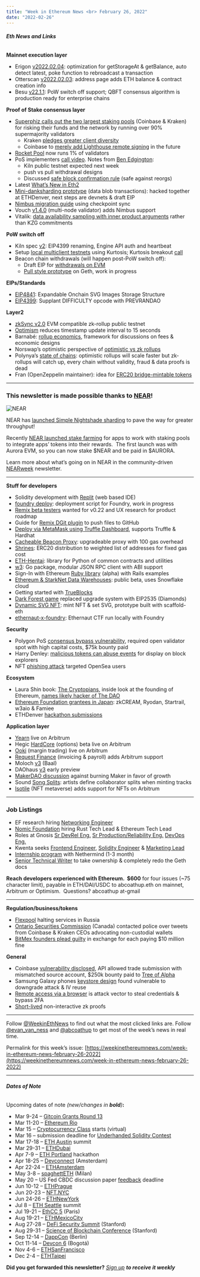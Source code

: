 ```yaml
---
title: "Week in Ethereum News <br> February 26, 2022"
date: "2022-02-26"
---
```


###### **Eth News and Links**

**Mainnet execution layer**

- Erigon [v2022.02.04](https://github.com/ledgerwatch/erigon/releases/tag/v2022.02.04): optimization for getStorageAt & getBalance, auto detect latest, poke function to rebroadcast a transaction
- Otterscan [v2022.02.03](https://github.com/wmitsuda/otterscan/releases/tag/v2022.02.03-otterscan): address page adds ETH balance & contract creation info
- Besu [v22.1.1](https://github.com/hyperledger/besu/releases/tag/22.1.1): PoW switch off support; QBFT consensus algorithm is production ready for enterprise chains 

**Proof of Stake consensus layer**

- [Superphiz calls out the two largest staking pools](https://twitter.com/superphiz/status/1495397371466944523) (Coinbase & Kraken) for risking their funds and the network by running over 90% supermajority validators
    - Kraken [pledges greater client diversity](https://twitter.com/krakensupport/status/1495590333085798400)
    - Coinbase to [merely add Lighthouse remote signing](https://twitter.com/CoinbaseCloud/status/1496256008552960003) in the future
- [Rocket Pool](https://twitter.com/Rocket_Pool/status/1495571529819901954) now runs 1% of validators
- PoS implementers [call video](https://www.youtube.com/watch?v=fqPk576t5iw&t=231s). Notes from [Ben Edgington](https://hackmd.io/@benjaminion/r1nwpZHe9):
    - Kiln public testnet expected next week
    - push vs pull withdrawal designs
    - Discussed [safe block confirmation rule](https://notes.ethereum.org/@adiasg/safe-head) (safe against reorgs)
- Latest [What’s New in Eth2](https://hackmd.io/@benjaminion/eth2_news/https%3A%2F%2Fhackmd.io%2F%40benjaminion%2Fwnie2_220225)
- [Mini-danksharding prototype](https://twitter.com/protolambda/status/1495538286332624898) (data blob transactions): hacked together at ETHDenver, next steps are devnets & draft EIP
- [Nimbus migration guide](https://twitter.com/ethnimbus/status/1496404992575610880) using checkpoint sync
- Vouch [v1.4.0](https://github.com/attestantio/vouch/releases/tag/v1.4.0) (multi-node validator) adds Nimbus support
- Vitalik: [data availability sampling with inner product arguments](https://ethresear.ch/t/what-would-it-take-to-do-das-with-inner-product-arguments-ipas/12088) rather than KZG commitments

**PoW switch off**

- Kiln spec [v2](https://hackmd.io/@n0ble/kiln-spec#v2-change-set): EIP4399 renaming, Engine API auth and heartbeat
- Setup [local multiclient testnets](https://notes.ethereum.org/@ExXcnR0-SJGthjz1dwkA1A/H11OzhRAK) using Kurtosis; Kurtosis breakout [call](https://www.youtube.com/watch?v=yMe4RG5emx8&t=175s)
- Beacon chain withdrawals (will happen post-PoW switch off):
    - Draft EIP for [withdrawals on EVM](https://notes.ethereum.org/@ipsilon/H1lC5OAJ5)
    - [Pull style prototype](https://twitter.com/ralexstokes/status/1496991439938633733) on Geth, work in progress

**EIPs/Standards**

- [EIP4841](https://github.com/ethereum/EIPs/blob/501cf92b2f8fd7d61203e64a2fb5808107765680/EIPS/eip-4841.md): Expandable Onchain SVG Images Storage Structure
- [EIP4399](https://eips.ethereum.org/EIPS/eip-4399): Supplant DIFFICULTY opcode with PREVRANDAO

**Layer2**

- [zkSync v2.0](https://matterlabs.medium.com/zksync-2-0-public-testnet-is-live-de870ba9632a) EVM compatible zk-rollup public testnet
- [Optimism](https://twitter.com/optimismPBC/status/1496241118077505536) reduces timestamp update interval to 15 seconds
- Barnabé: [rollup economics](https://barnabe.substack.com/p/understanding-rollup-economics-from), framework for discussions on fees & economic designs
- Norswap’s optimistic perspective of [optimistic vs zk rollups](https://twitter.com/norswap/status/1494763568843132931)
- Polynya’s [state of chains](https://polynya.medium.com/optimistic-rollups-are-brilliant-and-the-state-of-blockchains-a57bc4799dca): optimistic rollups will scale faster but zk-rollups will catch up, every chain without validity, fraud & data proofs is dead
- Fran (OpenZeppelin maintainer): idea for [ERC20 bridge-mintable tokens](https://ethereum-magicians.org/t/idea-erc20-bridge-mintable-tokens/8422)

* * *

### **This newsletter is made possible thanks to [NEAR](https://near.org/)!**

![NEAR](https://weekinethereumnews.com/wp-content/uploads/2021/10/near_logo_stack.jpg)

NEAR has [launched Simple Nightshade sharding](https://near.org/blog/near-launches-nightshade-sharding-paving-the-way-for-mass-adoption/) to pave the way for greater throughput!

Recently [NEAR launched stake farming](https://medium.com/nearprotocol/near-launches-stake-farming-to-unlock-ecosystem-rewards-e09ae94d8218) for apps to work with staking pools to integrate apps’ tokens into their rewards.  The first launch was with Aurora EVM, so you can now stake $NEAR and be paid in $AURORA.

Learn more about what’s going on in NEAR in the community-driven [NEARweek](https://nearweek.com/) newsletter.

* * *

**Stuff for developers**

- Solidity development with [Replit](https://blog.replit.com/getting-started-with-solidity-on-replit) (web based IDE)
- [foundry deploy](https://github.com/joshieDo/foundrydeploy#readme): deployment script for Foundry, work in progress
- [Remix beta testers](https://twitter.com/EthereumRemix/status/1496971220905910275) wanted for v0.22 and UX research for product roadmap
- Guide for [Remix DGit plugin](https://medium.com/remix-ide/securing-you-file-in-remix-how-to-clone-and-push-f1350111aa13) to push files to GitHub
- [Deploy via MetaMask using Truffle Dashboard](https://trufflesuite.com/blog/introducing-truffle-dashboard/), supports Truffle & Hardhat
- [Cacheable Beacon Proxy](https://github.com/frangio/cacheable-beacon-proxy#readme): upgradeable proxy with 100 gas overhead
- [Shrines](https://github.com/Astrodrop/shrine#readme): ERC20 distribution to weighted list of addresses for fixed gas cost
- [ETH-Hentai](https://github.com/tradingstrategy-ai/eth-hentai#readme): library for Python of common contracts and utilities
- [w3](https://github.com/lmittmann/w3#readme): Go package, modular JSON RPC client with ABI support
- Sign-In with Ethereum [Ruby library](https://blog.spruceid.com/sign-in-with-ethereum-ruby-library-release-and-rails-examples/) (alpha) with Rails examples
- [Ethereum & StarkNet Data Warehouses](https://tokenflow.live/blog/edw-open): public beta, uses Snowflake cloud
- Getting started with [TrueBlocks](https://chasewright.com/getting-started-with-trueblocks/)
- [Dark Forest game](https://blog.zkga.me/dark-forest-and-the-diamond-standard) replaced upgrade system with EIP2535 (Diamonds)
- [Dynamic SVG NFT](https://twitter.com/austingriffith/status/1497031722591944708): mint NFT & set SVG, prototype built with scaffold-eth
- [ethernaut-x-foundry](https://github.com/ciaranmcveigh5/ethernaut-x-foundry#readme): Ethernaut CTF run locally with Foundry

**Security**

- Polygon PoS [consensus bypass vulnerability](https://medium.com/immunefi/polygon-consensus-bypass-bugfix-review-7076ce5047fe), required open validator spot with high capital costs, $75k bounty paid
- Harry Denley: [malicious tokens can abuse events](https://blog.mycrypto.com/bad-actors-abusing-etherscan-to-trick-you) for display on block explorers
- NFT [phishing attack](https://twitter.com/NadavAHollander/status/1495509511179755530) targeted OpenSea users

**Ecosystem**

- Laura Shin book: [The Cryptopians](https://www.publicaffairsbooks.com/titles/laura-shin/the-cryptopians/9781541763005/), inside look at the founding of Ethereum, [names likely hacker of The DAO](https://www.forbes.com/sites/laurashin/2022/02/22/exclusive-austrian-programmer-and-ex-crypto-ceo-likely-stole-11-billion-of-ether/?sh=72132ff37f58)
- [Ethereum Foundation grantees in Japan](https://blog.ethereum.org/2022/02/24/japan-local-grants-round/): zkCREAM, Ryodan, Startrail, w3aio & Famiee
- ETHDenver [hackathon submissions](https://hackerlink.io/hackathon/ethdenver22/)

**Application layer**

- [Yearn](https://twitter.com/iearnfinance/status/1496577884802060288) live on Arbitrum
- Hegic [HardCore](https://medium.com/hegic/hegic-hardcore-beta-release-2573a2d4cb3d) (options) beta live on Arbitrum
- [Ooki](https://blog.ooki.com/ooki-is-live-on-arbitrum/) (margin trading) live on Arbitrum
- [Request Finance](https://www.request.finance/post/arbitrum-powers-cheaper-faster-crypto-invoicing-and-payroll-in-request-finance) (invoicing & payroll) adds Arbitrum support
- Moloch [v3](https://decrypt.co/93196/dao-framework-builder-moloch-launches-v3-at-ethdenver) (Baal)
- DAOhaus [v3](https://daohaus.mirror.xyz/SKzS-s85EeEICZHjXLkpwN1UueAZMrvgFbI2tB0zkMc) early preview
- [MakerDAO discussion](https://forum.makerdao.com/t/against-the-burn/13412) against burning Maker in favor of growth
- Sound [Song Splits](https://twitter.com/soundxyz_/status/1495443379676717059): artists define collaborator splits when minting tracks
- [Isotile](https://twitter.com/isotile/status/1496580249865314305) (NFT metaverse) adds support for NFTs on Arbitrum

* * *

### **Job Listings**

- EF research hiring [Networking Engineer](https://ethereum.bamboohr.com/jobs/view.php?id=54&source=weekinethnews)
- [Nomic Foundation](https://www.notion.so/Nomic-Foundation-jobs-991b37c547554f75b89a95f437fd5056) hiring Rust Tech Lead & Ethereum Tech Lead
- Roles at Gnosis [Sr DevRel Eng.](https://grnh.se/3052a2da2us) [Sr Production/Reliability Eng.](https://grnh.se/3345ebe02us) [DevOps Eng.](https://apply.workable.com/blockscout/j/0D9C5798DC/)
- Kwenta seeks [Frontend Engineer](https://blog.kwenta.io/kwenta-open-position-front-end-developer/), [Solidity Engineer](https://blog.kwenta.io/kwenta-open-position-solidity-engineer/) & [Marketing Lead](https://blog.kwenta.io/kwenta-open-position-marketing-manager/)
- [Internship program](https://nethermind.notion.site/Nethermind-Internship-Program-4eb494969aa24afa9181223e958522d1) with Nethermind (1-3 month) 
- [Senior Technical Writer](https://ethereum.bamboohr.com/jobs/view.php?id=51&source=weekinethnews) to take ownership & completely redo the Geth docs

**Reach developers experienced with Ethereum.  $600** for four issues (~75 character limit), payable in ETH/DAI/USDC to abcoathup.eth on mainnet, Arbitrum or Optimism.  Questions? abcoathup at-gmail

* * *

**Regulation/business/tokens**

- [Flexpool](https://www.reddit.com/r/ethereum/comments/t0hxqq/announcement_flexpoolio_is_halting_all_service_to/) halting services in Russia
- [Ontario Securities Commission](https://leaderpost.com/the-logic/osc-flags-emergencies-act-tweets-by-kraken-coinbase-ceos-to-rcmp) (Canada) contacted police over tweets from Coinbase & Kraken CEOs advocating non-custodial wallets
- [BitMex founders plead guilty](https://www.justice.gov/usao-sdny/pr/founders-cryptocurrency-exchange-plead-guilty-bank-secrecy-act-violations) in exchange for each paying $10 million fine

**General**

- Coinbase [vulnerability disclosed](https://blog.coinbase.com/retrospective-recent-coinbase-bug-bounty-award-9f127e04f060), API allowed trade submission with mismatched source account, $250k bounty paid to [Tree of Alpha](https://twitter.com/tree_of_alpha/status/1495014902582362112)
- Samsung Galaxy phones [keystore design](https://eprint.iacr.org/2022/208) found vulnerable to downgrade attack & IV reuse
- [Remote access via a browser](https://mrd0x.com/bypass-2fa-using-novnc/) is attack vector to steal credentials & bypass 2FA
- [Short-lived](https://eprint.iacr.org/2022/190) non-interactive zk proofs

* * *

Follow [@WeekinEthNews](https://twitter.com/WeekInEthNews) to find out what the most clicked links are. Follow [@evan\_van\_ness](https://twitter.com/evan_van_ness) and [@abcoathup](https://twitter.com/abcoathup) to get most of the week’s news in real time.

Permalink for this week’s issue: [https://weekinethereumnews.com/week-in-ethereum-news-february-26-2022](https://weekinethereumnews.com/week-in-ethereum-news-february-26-2022)

* * *

###### **Dates of Note**

Upcoming dates of note _(new/changes in **bold**)_**:**

- Mar 9-24 – [Gitcoin Grants Round 13](https://twitter.com/gitcoin/status/1488231821854740481)
- Mar 11-20 – [Ethereum Rio](https://www.ethereum.rio/)
- Mar 15 – [Cryptocurrency Class](https://mirror.xyz/0xaFaBa30769374EA0F971300dE79c62Bf94B464d5/oGqGP2NOK9g7QPl1sMKkzql_Fh0P6hKbpYLZ-EkQTXU) starts (virtual) 
- Mar 16 – submission deadline for [Underhanded Solidity Contest](https://underhanded.soliditylang.org/)
- Mar 17-18 – [ETH Austin](https://2022.ethaustin.org/) summit
- Mar 29-31 – [ETHDubai](https://www.ethdubaiconf.org/)
- Apr 7-9 – [ETH Portland](https://2022.ethportland.com/) hackathon
- Apr 18-25 – [Devconnect](https://devconnect.org/schedule) (Amsterdam)
- Apr 22-24 – [ETHAmsterdam](https://amsterdam.ethglobal.com/)
- May 3-8 – [spaghettETH](http://spaghett-eth.com/) (Milan)
- May 20 – US Fed CBDC discussion paper [feedback](https://www.federalreserve.gov/apps/forms/cbdc) deadline
- Jun 10-12 – [ETHPrague](https://ethprague.com/)
- Jun 20-23 – [NFT.NYC](https://www.nft.nyc/)
- Jun 24-26 – [ETHNewYork](https://ethglobal.medium.com/announcing-the-ethglobal-2022-season-51a7906bb3a4)
- Jul 8 – [ETH Seattle](https://2022.ethseattle.org/) summit
- Jul 19-21 – [EthCC 5](https://ethcc.io/) (Paris)
- Aug 19-21 – [ETHMexicoCity](https://ethglobal.medium.com/announcing-the-ethglobal-2022-season-51a7906bb3a4)
- Aug 27-28 – [DeFi Security Summit](https://defisecuritysummit.org/) (Stanford)
- Aug 29-31 – [Science of Blockchain Conference](https://cbr.stanford.edu/sbc22/) (Stanford)
- Sep 12-14 – [DappCon](https://www.dappcon.io/) (Berlin)
- Oct 11-14 – [Devcon 6](https://blog.ethereum.org/2022/02/18/colombia-in-2022-redux/) (Bogotá)
- Nov 4-6 – [ETHSanFrancisco](https://ethglobal.medium.com/announcing-the-ethglobal-2022-season-51a7906bb3a4)
- Dec 2-4 – [ETHTaipei](https://ethglobal.medium.com/announcing-the-ethglobal-2022-season-51a7906bb3a4)

**Did you get forwarded this newsletter?** _[Sign up](https://weekinethereum.substack.com/subscribe#about) **to receive it weekly**_

